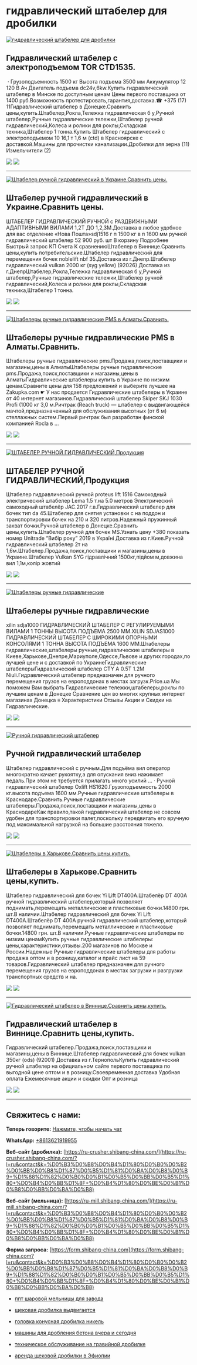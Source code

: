 # гидравлический штабелер для дробилки

<a href="https://swt.shibang-china.com/?l=ru&img&k=%D0%B3%D0%B8%D0%B4%D1%80%D0%B0%D0%B2%D0%BB%D0%B8%D1%87%D0%B5%D1%81%D0%BA%D0%B8%D0%B9+%D1%88%D1%82%D0%B0%D0%B1%D0%B5%D0%BB%D0%B5%D1%80+%D0%B4%D0%BB%D1%8F+%D0%B4%D1%80%D0%BE%D0%B1%D0%B8%D0%BB%D0%BA%D0%B8" target="_blank">![гидравлический штабелер для дробилки](http://static.shibang-china.com/all-800x300/102.jpg)</a>

## Гидравлический штабелер с электроподъемом TOR CTD1535.
&nbsp;&#0183;&#32;Грузоподъемность 1500 кг Высота подъема 3500 мм Аккумулятор 12 120 В Ач Двигатель подъема dc24v,6kw.Купить гидравлический штабелер в Минске по доступным ценам Цены первого поставщика от 1400 руб.Возможность протестировать,гарантия,доставка.☎ +375 (17) 11Гидравлический штабелер в Донецке.Сравнить цены,купить.Штабелер,Рокла,Тележка гидравлическая б у,Ручной штабелер,Ручные гидравлические тележки,Штабелер ручной гидравлический,Колеса и ролики для роклы,Складская техника,Штабелер 1 тонна.Купить Штабелер гидравлический с электроподъемом 10 16,1 т 1,6 м (ctd) в Красноярске с доставкой.Машины для прочистки канализации.Дробилки для зерна (11) Измельчители (2)


<a href="https://whatsapp.shibangsoft.com/WhatsApp.php" target="_blank" title="WhatsApp">![](http://static.shibang-china.com/icon/whatsapp.png)</a> <a href="https://swt.shibang-china.com/?l=ru&icon&k=%D0%B3%D0%B8%D0%B4%D1%80%D0%B0%D0%B2%D0%BB%D0%B8%D1%87%D0%B5%D1%81%D0%BA%D0%B8%D0%B9+%D1%88%D1%82%D0%B0%D0%B1%D0%B5%D0%BB%D0%B5%D1%80+%D0%B4%D0%BB%D1%8F+%D0%B4%D1%80%D0%BE%D0%B1%D0%B8%D0%BB%D0%BA%D0%B8" target="_blank">![](http://static.shibang-china.com/icon/chat-ru.png)</a>

---

<a href="https://swt.shibang-china.com/?l=ru&img&k=%D0%B3%D0%B8%D0%B4%D1%80%D0%B0%D0%B2%D0%BB%D0%B8%D1%87%D0%B5%D1%81%D0%BA%D0%B8%D0%B9+%D1%88%D1%82%D0%B0%D0%B1%D0%B5%D0%BB%D0%B5%D1%80+%D0%B4%D0%BB%D1%8F+%D0%B4%D1%80%D0%BE%D0%B1%D0%B8%D0%BB%D0%BA%D0%B8" target="_blank">![Штабелер ручной гидравлический в Украине.Сравнить цены.](http://static.shibang-china.com/all-800x300/9.jpg)</a>

## Штабелер ручной гидравлический в Украине.Сравнить цены.
ШТАБЕЛЕР ГИДРАВЛИЧЕСКИЙ РУЧНОЙ c РАЗДВИЖНЫМИ АДАПТИВНЫМИ ВИЛАМИ 1,2Т ДО 1,2,3М.Доставка в любое удобное для вас отделение &#171;Нова Пошта&#187;sdj1516 г п 1500 кг в п 1600 мм ручной гидравлический штабелер 52 900 руб. шт В корзину Подробнее Быстрый запрос КП Счета К сравнениюШтабелер в Виннице.Сравнить цены,купить потребительские.Штабелер гидравлический для перемещения бочек noblelift nbf 35.Доставка из г.Днепр.Штабелер гидравлический vulkan 2000 кг (syg yellow) (92026) Доставка из г.ДнепрШтабелер,Рокла,Тележка гидравлическая б у,Ручной штабелер,Ручные гидравлические тележки,Штабелер ручной гидравлический,Колеса и ролики для роклы,Складская техника,Штабелер 1 тонна.


<a href="https://whatsapp.shibangsoft.com/WhatsApp.php" target="_blank" title="WhatsApp">![](http://static.shibang-china.com/icon/whatsapp.png)</a> <a href="https://swt.shibang-china.com/?l=ru&icon&k=%D0%B3%D0%B8%D0%B4%D1%80%D0%B0%D0%B2%D0%BB%D0%B8%D1%87%D0%B5%D1%81%D0%BA%D0%B8%D0%B9+%D1%88%D1%82%D0%B0%D0%B1%D0%B5%D0%BB%D0%B5%D1%80+%D0%B4%D0%BB%D1%8F+%D0%B4%D1%80%D0%BE%D0%B1%D0%B8%D0%BB%D0%BA%D0%B8" target="_blank">![](http://static.shibang-china.com/icon/chat-ru.png)</a>

---

<a href="https://swt.shibang-china.com/?l=ru&img&k=%D0%B3%D0%B8%D0%B4%D1%80%D0%B0%D0%B2%D0%BB%D0%B8%D1%87%D0%B5%D1%81%D0%BA%D0%B8%D0%B9+%D1%88%D1%82%D0%B0%D0%B1%D0%B5%D0%BB%D0%B5%D1%80+%D0%B4%D0%BB%D1%8F+%D0%B4%D1%80%D0%BE%D0%B1%D0%B8%D0%BB%D0%BA%D0%B8" target="_blank">![Штабелеры ручные гидравлические PMS в Алматы.Сравнить.](http://static.shibang-china.com/all-800x300/805.jpg)</a>

## Штабелеры ручные гидравлические PMS в Алматы.Сравнить.
Штабелеры ручные гидравлические pms.Продажа,поиск,поставщики и магазины,цены в АлматыШтабелеры ручные гидравлические pms.Продажа,поиск,поставщики и магазины,цены в АлматыГидравлические штабелеры купить в Украине по низким ценам.Сравните цены для 158 предложений и выберите лучшее на Zakupka.com ☛ У нас продается Гидравлические штабелеры в Украине от 40 интернет магазинов.Гидравлический штабелер Skiper SKJ 1030 Profi (1000 кг 3,0 м.Ричтрак (Reach truck) — штабелер с выдвигающейся мачтой,предназначенный для обслуживания высотных (от 6 м) стеллажных систем.Первый ричтрак был разработан финской компанией Rocla в …


<a href="https://whatsapp.shibangsoft.com/WhatsApp.php" target="_blank" title="WhatsApp">![](http://static.shibang-china.com/icon/whatsapp.png)</a> <a href="https://swt.shibang-china.com/?l=ru&icon&k=%D0%B3%D0%B8%D0%B4%D1%80%D0%B0%D0%B2%D0%BB%D0%B8%D1%87%D0%B5%D1%81%D0%BA%D0%B8%D0%B9+%D1%88%D1%82%D0%B0%D0%B1%D0%B5%D0%BB%D0%B5%D1%80+%D0%B4%D0%BB%D1%8F+%D0%B4%D1%80%D0%BE%D0%B1%D0%B8%D0%BB%D0%BA%D0%B8" target="_blank">![](http://static.shibang-china.com/icon/chat-ru.png)</a>

---

<a href="https://swt.shibang-china.com/?l=ru&img&k=%D0%B3%D0%B8%D0%B4%D1%80%D0%B0%D0%B2%D0%BB%D0%B8%D1%87%D0%B5%D1%81%D0%BA%D0%B8%D0%B9+%D1%88%D1%82%D0%B0%D0%B1%D0%B5%D0%BB%D0%B5%D1%80+%D0%B4%D0%BB%D1%8F+%D0%B4%D1%80%D0%BE%D0%B1%D0%B8%D0%BB%D0%BA%D0%B8" target="_blank">![ШТАБЕЛЕР РУЧНОЙ ГИДРАВЛИЧЕСКИЙ,Продукция](http://static.shibang-china.com/all-800x300/1143.jpg)</a>

## ШТАБЕЛЕР РУЧНОЙ ГИДРАВЛИЧЕСКИЙ,Продукция
Штабелер гидравлический ручной proteus lift 1516 Самоходный электрический штабелер Lema 1.5 т.на 5.0 метров Электрический самоходный штабелёр JAC.2017 г.в.Гидравлический штабелер для бочек тип da 45.Штабелер для снятия установки с на поддон и транспортировки бочек на 210 и 320 литров.Надежный пружинный захват бочки.Ручной штабелер в Донецке.Сравнить цены,купить.Штабелер ручной для бочек MS.Узнать цену +380 показать номер Unitrade “Вибір року” 2019 в Україні Доставка из г.Киев.Ручной гидравлический штабелер 2т на 1,6м.Штабелер.Продажа,поиск,поставщики и магазины,цены в Украине.Штабелер Vulkan SYG гідравлічний 1500кг,підйом м,довжина вил 1,1м,колір жовтий


<a href="https://whatsapp.shibangsoft.com/WhatsApp.php" target="_blank" title="WhatsApp">![](http://static.shibang-china.com/icon/whatsapp.png)</a> <a href="https://swt.shibang-china.com/?l=ru&icon&k=%D0%B3%D0%B8%D0%B4%D1%80%D0%B0%D0%B2%D0%BB%D0%B8%D1%87%D0%B5%D1%81%D0%BA%D0%B8%D0%B9+%D1%88%D1%82%D0%B0%D0%B1%D0%B5%D0%BB%D0%B5%D1%80+%D0%B4%D0%BB%D1%8F+%D0%B4%D1%80%D0%BE%D0%B1%D0%B8%D0%BB%D0%BA%D0%B8" target="_blank">![](http://static.shibang-china.com/icon/chat-ru.png)</a>

---

<a href="https://swt.shibang-china.com/?l=ru&img&k=%D0%B3%D0%B8%D0%B4%D1%80%D0%B0%D0%B2%D0%BB%D0%B8%D1%87%D0%B5%D1%81%D0%BA%D0%B8%D0%B9+%D1%88%D1%82%D0%B0%D0%B1%D0%B5%D0%BB%D0%B5%D1%80+%D0%B4%D0%BB%D1%8F+%D0%B4%D1%80%D0%BE%D0%B1%D0%B8%D0%BB%D0%BA%D0%B8" target="_blank">![Штабелеры ручные гидравлические](http://static.shibang-china.com/all-800x300/203.jpg)</a>

## Штабелеры ручные гидравлические
xilin sdja1000 ГИДРАВЛИЧЕСКИЙ ШТАБЕЛЕР С РЕГУЛИРУЕМЫМИ ВИЛАМИ 1 ТОННЫ ВЫСОТА ПОДЪЕМА 2500 ММ.XILIN SDJAS1000 ГИДРАВЛИЧЕСКИЙ ШТАБЕЛЕР С ШИРОКИМИ ОПОРНЫМИ КОНСОЛЯМИ 1 ТОННА ВЫСОТА ПОДЪЕМА 1600 ММ.Штабелеры гидравлические,штабелеры ручные,гидравлические штабелеры в Киеве,Харькове,Днепре,Мариуполе,Одессе,Львове и других городах,по лучшей цене и с доставкой по УкраинеГидравлические штабелерыГидравлический штабелер CTY A 0.5T 1.2M Niuli.Гидравлический штабелер предназначен для ручного перемещения грузов на европоддонах в местах загрузк.Price.ua Мы поможем Вам выбрать Гидравлические тележки,штабелеры,роклы по лучшим ценам в Донецке Сравнение цен во многих крупных интернет магазинах Донецка ≡ Характеристики Отзывы Акции и Скидки на Гидравлические.


<a href="https://whatsapp.shibangsoft.com/WhatsApp.php" target="_blank" title="WhatsApp">![](http://static.shibang-china.com/icon/whatsapp.png)</a> <a href="https://swt.shibang-china.com/?l=ru&icon&k=%D0%B3%D0%B8%D0%B4%D1%80%D0%B0%D0%B2%D0%BB%D0%B8%D1%87%D0%B5%D1%81%D0%BA%D0%B8%D0%B9+%D1%88%D1%82%D0%B0%D0%B1%D0%B5%D0%BB%D0%B5%D1%80+%D0%B4%D0%BB%D1%8F+%D0%B4%D1%80%D0%BE%D0%B1%D0%B8%D0%BB%D0%BA%D0%B8" target="_blank">![](http://static.shibang-china.com/icon/chat-ru.png)</a>

---

<a href="https://swt.shibang-china.com/?l=ru&img&k=%D0%B3%D0%B8%D0%B4%D1%80%D0%B0%D0%B2%D0%BB%D0%B8%D1%87%D0%B5%D1%81%D0%BA%D0%B8%D0%B9+%D1%88%D1%82%D0%B0%D0%B1%D0%B5%D0%BB%D0%B5%D1%80+%D0%B4%D0%BB%D1%8F+%D0%B4%D1%80%D0%BE%D0%B1%D0%B8%D0%BB%D0%BA%D0%B8" target="_blank">![Ручной гидравлический штабелер](http://static.shibang-china.com/all-800x300/969.jpg)</a>

## Ручной гидравлический штабелер
Штабелер гидравлический с ручным.Для подъёма вил оператор многократно качает рукоятку,а для опускания вниз нажимает педаль.При этом не требуется прилагать много усилий …&nbsp;&#0183;&#32;Ручной гидравлический штабелер Oxlift HS1620.Грузоподъемность 2000 кг.высота подъема 1600 мм.Ручные гидравлические штабелеры в Краснодаре.Сравнить.Ручные гидравлические штабелеры.Продажа,поиск,поставщики и магазины,цены в КраснодареКак правило,такой гидравлический штабелер не совсем удобен для транспортировки палет,поскольку передвигать его вручную под максимальной нагрузкой на большие расстояния тяжело.


<a href="https://whatsapp.shibangsoft.com/WhatsApp.php" target="_blank" title="WhatsApp">![](http://static.shibang-china.com/icon/whatsapp.png)</a> <a href="https://swt.shibang-china.com/?l=ru&icon&k=%D0%B3%D0%B8%D0%B4%D1%80%D0%B0%D0%B2%D0%BB%D0%B8%D1%87%D0%B5%D1%81%D0%BA%D0%B8%D0%B9+%D1%88%D1%82%D0%B0%D0%B1%D0%B5%D0%BB%D0%B5%D1%80+%D0%B4%D0%BB%D1%8F+%D0%B4%D1%80%D0%BE%D0%B1%D0%B8%D0%BB%D0%BA%D0%B8" target="_blank">![](http://static.shibang-china.com/icon/chat-ru.png)</a>

---

<a href="https://swt.shibang-china.com/?l=ru&img&k=%D0%B3%D0%B8%D0%B4%D1%80%D0%B0%D0%B2%D0%BB%D0%B8%D1%87%D0%B5%D1%81%D0%BA%D0%B8%D0%B9+%D1%88%D1%82%D0%B0%D0%B1%D0%B5%D0%BB%D0%B5%D1%80+%D0%B4%D0%BB%D1%8F+%D0%B4%D1%80%D0%BE%D0%B1%D0%B8%D0%BB%D0%BA%D0%B8" target="_blank">![Штабелеры в Харькове.Сравнить цены,купить.](http://static.shibang-china.com/all-800x300/792.jpg)</a>

## Штабелеры в Харькове.Сравнить цены,купить.
Штабелер гидравлический для бочек Yi Lift DT400A.Штабелёр DT 400A ручной гидравлический штабелер,который позволяет поднимать,перемещать металлические и пластиковые бочки.14800 грн. шт.В наличии.Штабелер гидравлический для бочек Yi Lift DT400A.Штабелёр DT 400A ручной гидравлический штабелер,который позволяет поднимать,перемещать металлические и пластиковые бочки.14800 грн. шт.В наличии.Ручные гидравлические штабелеры по низким ценамКупить ручные гидравлические штабелеры: цены,характеристики,отзывы.200 магазинов по Москве и России.Надежные Ручные гидравлические штабелеры для работы продажа оптом и в розницу,каталог и прайс лист на 59 товаров.Гидравлический штабелер предназначен для ручного перемещения грузов на европоддонах в местах загрузки и разгрузки транспортных средств и на.


<a href="https://whatsapp.shibangsoft.com/WhatsApp.php" target="_blank" title="WhatsApp">![](http://static.shibang-china.com/icon/whatsapp.png)</a> <a href="https://swt.shibang-china.com/?l=ru&icon&k=%D0%B3%D0%B8%D0%B4%D1%80%D0%B0%D0%B2%D0%BB%D0%B8%D1%87%D0%B5%D1%81%D0%BA%D0%B8%D0%B9+%D1%88%D1%82%D0%B0%D0%B1%D0%B5%D0%BB%D0%B5%D1%80+%D0%B4%D0%BB%D1%8F+%D0%B4%D1%80%D0%BE%D0%B1%D0%B8%D0%BB%D0%BA%D0%B8" target="_blank">![](http://static.shibang-china.com/icon/chat-ru.png)</a>

---

<a href="https://swt.shibang-china.com/?l=ru&img&k=%D0%B3%D0%B8%D0%B4%D1%80%D0%B0%D0%B2%D0%BB%D0%B8%D1%87%D0%B5%D1%81%D0%BA%D0%B8%D0%B9+%D1%88%D1%82%D0%B0%D0%B1%D0%B5%D0%BB%D0%B5%D1%80+%D0%B4%D0%BB%D1%8F+%D0%B4%D1%80%D0%BE%D0%B1%D0%B8%D0%BB%D0%BA%D0%B8" target="_blank">![Гидравлический штабелер в Виннице.Сравнить цены,купить.](http://static.shibang-china.com/all-800x300/1418.jpg)</a>

## Гидравлический штабелер в Виннице.Сравнить цены,купить.
Гидравлический штабелер.Продажа,поиск,поставщики и магазины,цены в Виннице.Штабелер гидравлический для бочек vulkan 350кг (ods) (92001) Доставка из г.ТернопольКупить гидравлический ручной штабелер на официальном сайте первого поставщика по выгодной цене оптом и в розницу.Своевременная доставка Удобная оплата Ежемесячные акции и скидки Опт и розница

<a href="https://whatsapp.shibangsoft.com/WhatsApp.php" target="_blank" title="WhatsApp">![](http://static.shibang-china.com/icon/whatsapp.png)</a> <a href="https://swt.shibang-china.com/?l=ru&icon&k=%D0%B3%D0%B8%D0%B4%D1%80%D0%B0%D0%B2%D0%BB%D0%B8%D1%87%D0%B5%D1%81%D0%BA%D0%B8%D0%B9+%D1%88%D1%82%D0%B0%D0%B1%D0%B5%D0%BB%D0%B5%D1%80+%D0%B4%D0%BB%D1%8F+%D0%B4%D1%80%D0%BE%D0%B1%D0%B8%D0%BB%D0%BA%D0%B8" target="_blank">![](http://static.shibang-china.com/icon/chat-ru.png)</a>

---
## Свяжитесь с нами:

**Теперь говорите:** [Нажмите, чтобы начать чат](https://swt.shibang-china.com?l=ru&contact&k=%D0%B3%D0%B8%D0%B4%D1%80%D0%B0%D0%B2%D0%BB%D0%B8%D1%87%D0%B5%D1%81%D0%BA%D0%B8%D0%B9+%D1%88%D1%82%D0%B0%D0%B1%D0%B5%D0%BB%D0%B5%D1%80+%D0%B4%D0%BB%D1%8F+%D0%B4%D1%80%D0%BE%D0%B1%D0%B8%D0%BB%D0%BA%D0%B8)

**WhatsApp:**  [+8613621919955](https://whatsapp.shibangsoft.com/WhatsApp.php)

**Веб-сайт (дробилка):** [https://ru-crusher.shibang-china.com/](https://ru-crusher.shibang-china.com/?l=ru&contact&k=%D0%B3%D0%B8%D0%B4%D1%80%D0%B0%D0%B2%D0%BB%D0%B8%D1%87%D0%B5%D1%81%D0%BA%D0%B8%D0%B9+%D1%88%D1%82%D0%B0%D0%B1%D0%B5%D0%BB%D0%B5%D1%80+%D0%B4%D0%BB%D1%8F+%D0%B4%D1%80%D0%BE%D0%B1%D0%B8%D0%BB%D0%BA%D0%B8)

**Веб-сайт (мельница):** [https://ru-mill.shibang-china.com/](https://ru-mill.shibang-china.com/?l=ru&contact&k=%D0%B3%D0%B8%D0%B4%D1%80%D0%B0%D0%B2%D0%BB%D0%B8%D1%87%D0%B5%D1%81%D0%BA%D0%B8%D0%B9+%D1%88%D1%82%D0%B0%D0%B1%D0%B5%D0%BB%D0%B5%D1%80+%D0%B4%D0%BB%D1%8F+%D0%B4%D1%80%D0%BE%D0%B1%D0%B8%D0%BB%D0%BA%D0%B8)

**Форма запроса:** [https://form.shibang-china.com](https://form.shibang-china.com?l=ru&contact&k=%D0%B3%D0%B8%D0%B4%D1%80%D0%B0%D0%B2%D0%BB%D0%B8%D1%87%D0%B5%D1%81%D0%BA%D0%B8%D0%B9+%D1%88%D1%82%D0%B0%D0%B1%D0%B5%D0%BB%D0%B5%D1%80+%D0%B4%D0%BB%D1%8F+%D0%B4%D1%80%D0%BE%D0%B1%D0%B8%D0%BB%D0%BA%D0%B8)

* [ппт шаровой мельницы для завода](../132/%D0%BF%D0%BF%D1%82%20%D1%88%D0%B0%D1%80%D0%BE%D0%B2%D0%BE%D0%B9%20%D0%BC%D0%B5%D0%BB%D1%8C%D0%BD%D0%B8%D1%86%D1%8B%20%D0%B4%D0%BB%D1%8F%20%D0%B7%D0%B0%D0%B2%D0%BE%D0%B4%D0%B0.md)

* [щековая дробилка выдвигается](../135/%D1%89%D0%B5%D0%BA%D0%BE%D0%B2%D0%B0%D1%8F%20%D0%B4%D1%80%D0%BE%D0%B1%D0%B8%D0%BB%D0%BA%D0%B0%20%D0%B2%D1%8B%D0%B4%D0%B2%D0%B8%D0%B3%D0%B0%D0%B5%D1%82%D1%81%D1%8F.md)

* [головка конусная дробилка никель](../135/%D0%B3%D0%BE%D0%BB%D0%BE%D0%B2%D0%BA%D0%B0%20%D0%BA%D0%BE%D0%BD%D1%83%D1%81%D0%BD%D0%B0%D1%8F%20%D0%B4%D1%80%D0%BE%D0%B1%D0%B8%D0%BB%D0%BA%D0%B0%20%D0%BD%D0%B8%D0%BA%D0%B5%D0%BB%D1%8C.md)

* [машины для дробления бетона вчера и сегодня](../135/%D0%BC%D0%B0%D1%88%D0%B8%D0%BD%D1%8B%20%D0%B4%D0%BB%D1%8F%20%D0%B4%D1%80%D0%BE%D0%B1%D0%BB%D0%B5%D0%BD%D0%B8%D1%8F%20%D0%B1%D0%B5%D1%82%D0%BE%D0%BD%D0%B0%20%D0%B2%D1%87%D0%B5%D1%80%D0%B0%20%D0%B8%20%D1%81%D0%B5%D0%B3%D0%BE%D0%B4%D0%BD%D1%8F.md)

* [техническое обслуживание на гравийной дробилке](../132/%D1%82%D0%B5%D1%85%D0%BD%D0%B8%D1%87%D0%B5%D1%81%D0%BA%D0%BE%D0%B5%20%D0%BE%D0%B1%D1%81%D0%BB%D1%83%D0%B6%D0%B8%D0%B2%D0%B0%D0%BD%D0%B8%D0%B5%20%D0%BD%D0%B0%20%D0%B3%D1%80%D0%B0%D0%B2%D0%B8%D0%B9%D0%BD%D0%BE%D0%B9%20%D0%B4%D1%80%D0%BE%D0%B1%D0%B8%D0%BB%D0%BA%D0%B5.md)

* [аренда щековой дробилки в Эфиопии](../134/%D0%B0%D1%80%D0%B5%D0%BD%D0%B4%D0%B0%20%D1%89%D0%B5%D0%BA%D0%BE%D0%B2%D0%BE%D0%B9%20%D0%B4%D1%80%D0%BE%D0%B1%D0%B8%D0%BB%D0%BA%D0%B8%20%D0%B2%20%D0%AD%D1%84%D0%B8%D0%BE%D0%BF%D0%B8%D0%B8.md)